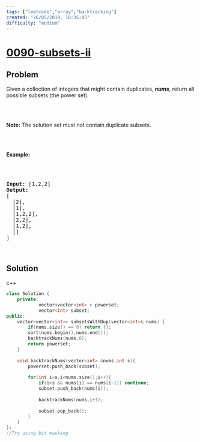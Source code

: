 ```yaml
---
tags: ["leetcode","array","backtracking"]
created: "26/05/2019, 16:35:45"
difficulty: "medium"
---
```


# [0090-subsets-ii](https://leetcode.com/problems/subsets-ii/)

## Problem
<div><p>Given a collection of integers that might contain duplicates, <strong><em>nums</em></strong>, return all possible subsets (the power set).</p><br><br><p><strong>Note:</strong> The solution set must not contain duplicate subsets.</p><br><br><p><strong>Example:</strong></p><br><br><pre><strong>Input:</strong> [1,2,2]<br><strong>Output:</strong><br>[<br>  [2],<br>  [1],<br>  [1,2,2],<br>  [2,2],<br>  [1,2],<br>  []<br>]<br></pre><br></div>

## Solution

c++
```c++
class Solution {
    private:
            vector<vector<int> > powerset;
            vector<int> subset;
public:
    vector<vector<int>> subsetsWithDup(vector<int>& nums) {
        if(nums.size() == 0) return {};
        sort(nums.begin(),nums.end());
        backtrackNums(nums,0);
        return powerset;
    }
    
    void backtrackNums(vector<int> &nums,int s){
        powerset.push_back(subset);
        
        for(int i=s;i<nums.size();i++){
            if(i>s && nums[i] == nums[i-1]) continue;
            subset.push_back(nums[i]);
            
            backtrackNums(nums,i+1);
            
            subset.pop_back();
        }
    }
};
//Try using bit masking
​
```
